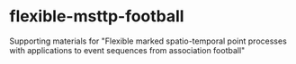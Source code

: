 # flexible-msttp-football
 Supporting materials for "Flexible marked spatio-temporal point processes with applications to event sequences from association football"
